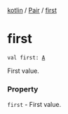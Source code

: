 [kotlin](../index.md) / [Pair](index.md) / [first](./first.md)

# first

`val first: `[`A`](https://kotlinlang.org/api/latest/jvm/stdlib/kotlin/-pair/-a/index.html)

First value.

### Property

`first` - First value.